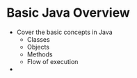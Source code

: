 # Basic Java Overview
  - Cover the basic concepts in Java
    - Classes
    - Objects
    - Methods
    - Flow of execution
  -
